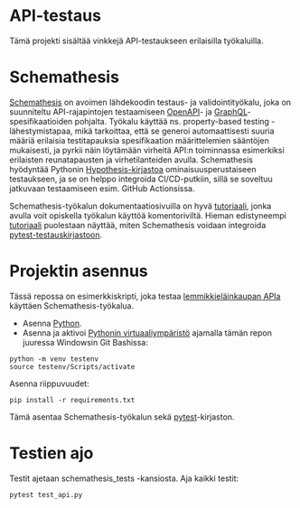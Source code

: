 # API-testaus

Tämä projekti sisältää vinkkejä API-testaukseen erilaisilla työkaluilla.

# Schemathesis

[Schemathesis](https://schemathesis.readthedocs.io/en/stable/) on avoimen lähdekoodin testaus- ja validointityökalu, joka on suunniteltu API-rajapintojen testaamiseen [OpenAPI](https://www.openapis.org/)- ja [GraphQL](https://graphql.org/)-spesifikaatioiden pohjalta. Työkalu käyttää ns. property-based testing -lähestymistapaa, mikä tarkoittaa, että se generoi automaattisesti suuria määriä erilaisia testitapauksia spesifikaation määrittelemien sääntöjen mukaisesti, ja pyrkii näin löytämään virheitä API:n toiminnassa esimerkiksi erilaisten reunatapausten ja virhetilanteiden avulla. Schemathesis hyödyntää Pythonin [Hypothesis-kirjastoa](https://github.com/HypothesisWorks/hypothesis) ominaisuusperustaiseen testaukseen, ja se on helppo integroida CI/CD-putkiin, sillä se soveltuu jatkuvaan testaamiseen esim. GitHub Actionsissa.

Schemathesis-työkalun dokumentaatiosivuilla on hyvä [tutoriaali](https://schemathesis.readthedocs.io/en/stable/tutorials/cli/), jonka avulla voit opiskella työkalun käyttöä komentoriviltä. Hieman edistyneempi [tutoriaali](https://schemathesis.readthedocs.io/en/stable/tutorials/pytest/) puolestaan näyttää, miten Schemathesis voidaan integroida [pytest-testauskirjastoon](https://docs.pytest.org/en/stable/).

# Projektin asennus

Tässä repossa on esimerkkiskripti, joka testaa [lemmikkieläinkaupan APIa](https://petstore3.swagger.io/) käyttäen Schemathesis-työkalua.

- Asenna [Python](https://www.python.org/).
- Asenna ja aktivoi [Pythonin virtuaaliympäristö](https://packaging.python.org/en/latest/guides/installing-using-pip-and-virtual-environments/#creating-a-virtual-environment) ajamalla tämän repon juuressa Windowsin Git Bashissa:

```
python -m venv testenv
source testenv/Scripts/activate
```

Asenna riippuvuudet:
```
pip install -r requirements.txt
```
Tämä asentaa Schemathesis-työkalun sekä [pytest](https://docs.pytest.org/en/stable/)-kirjaston.

# Testien ajo

Testit ajetaan schemathesis_tests -kansiosta. Aja kaikki testit:

```
pytest test_api.py
```